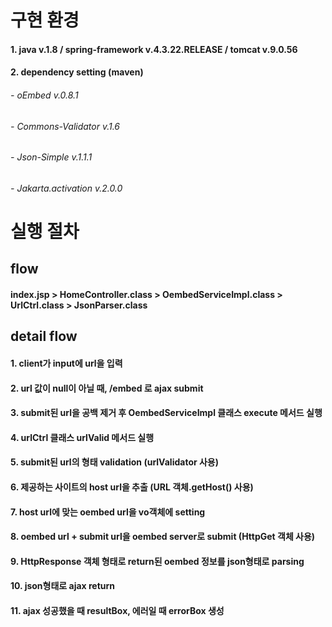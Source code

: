 # 구현 환경
#### 1. java v.1.8 / spring-framework v.4.3.22.RELEASE / tomcat v.9.0.56
#### 2. dependency setting (maven)
###### - oEmbed v.0.8.1
###### - Commons-Validator v.1.6
###### - Json-Simple v.1.1.1
###### - Jakarta.activation v.2.0.0

# 실행 절차

## flow
#### index.jsp > HomeController.class > OembedServiceImpl.class > UrlCtrl.class > JsonParser.class

## detail flow
#### 1. client가 input에 url을 입력
#### 2. url 값이 null이 아닐 때, /embed 로 ajax submit
#### 3. submit된 url을 공백 제거 후 OembedServiceImpl 클래스 execute 메서드 실행
#### 4. urlCtrl 클래스 urlValid 메서드 실행
#### 5. submit된 url의 형태 validation (urlValidator 사용)
#### 6. 제공하는 사이트의 host url을 추출 (URL 객체.getHost() 사용)
#### 7. host url에 맞는 oembed url을 vo객체에 setting
#### 8. oembed url + submit url을 oembed server로 submit (HttpGet 객체 사용)
#### 9. HttpResponse 객체 형태로 return된 oembed 정보를 json형태로 parsing
#### 10. json형태로 ajax return
#### 11. ajax 성공했을 때 resultBox, 에러일 때 errorBox 생성

